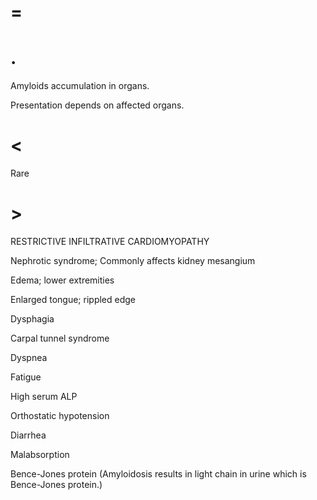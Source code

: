 # =

# .

Amyloids accumulation in organs.

Presentation depends on affected organs.

# <

Rare

# >

RESTRICTIVE INFILTRATIVE CARDIOMYOPATHY

Nephrotic syndrome; Commonly affects kidney mesangium

Edema; lower extremities

Enlarged tongue; rippled edge

Dysphagia

Carpal tunnel syndrome

Dyspnea

Fatigue

High serum ALP

Orthostatic hypotension

Diarrhea

Malabsorption

Bence-Jones protein (Amyloidosis results in light chain in urine which is Bence-Jones protein.)
